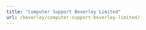 ```yaml
---
title: "Computer Support Beverley Limited"
url: /beverley/computer-support-beverley-limited/
---
```

